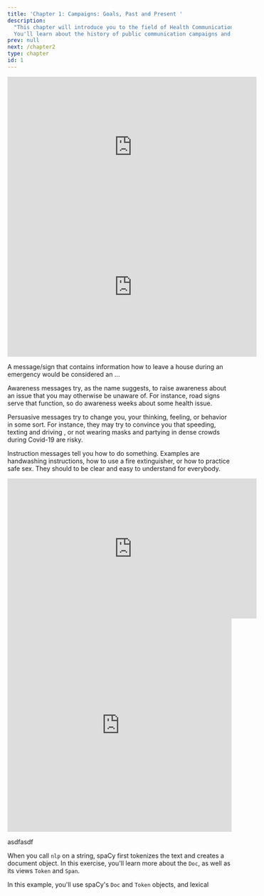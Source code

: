```yaml
---
title: 'Chapter 1: Campaigns: Goals, Past and Present '
description:
  "This chapter will introduce you to the field of Health Communication.
  You'll learn about the history of public communication campaigns and about successes and failures. We will discuss the role of campaign strategy, theory, and research for creating a campaign that has maximal chances for success. Specifically, we will discuss the role of Formative Research and the major branches of Formative Research Methods."
prev: null
next: /chapter2
type: chapter
id: 1
---
```


<exercise id="1" title="Health Communication: Definition and Introduction" type="video">

<iframe width="560" height="315" align="center" src="https://youtu.be/_8ELr6jyrS4" frameborder="0" allow="accelerometer; autoplay; encrypted-media; gyroscope; picture-in-picture" allowfullscreen></iframe>

<iframe width="560" height="315" align="center" src="https://www.youtube.com/embed/_8ELr6jyrS4" frameborder="0" allow="accelerometer; autoplay; encrypted-media; gyroscope; picture-in-picture" allowfullscreen></iframe>

A message/sign that contains information how to leave a house during an emergency would be considered an ...  

<choice>
<opt text="Awareness message.">

Awareness messages try, as the name suggests, to raise awareness about an issue that you may otherwise be unaware of. For instance, road signs serve that function, so do awareness weeks about some health issue.

</opt>
<opt text="Persuasive message.">

Persuasive messages try to change you, your thinking, feeling, or behavior in some sort. For instance, they may try to convince you that speeding,  texting and driving , or  not wearing masks and partying in dense crowds during Covid-19 are risky.

</opt>
<opt correct="true" text="Instruction message.">

Instruction messages tell you how to do something. Examples are handwashing instructions, how to use a fire extinguisher, or how to practice safe sex. They should to be clear and easy to understand for everybody. 

</opt>

</choice>

</exercise>


<exercise id="2" title="History and Current Role" type="video">

<iframe width="560" height="315" align="center" src="https://www.youtube.com/embed/DbFxSvyznDM" frameborder="0" allow="accelerometer; autoplay; encrypted-media; gyroscope; picture-in-picture" allowfullscreen></iframe>

<iframe width="640px" height= "480px" src= "https://forms.office.com/Pages/ResponsePage.aspx?id=MHEXIi9k2UGSEXQjetVofeIAkhPbgVVIiiAR_AGnqN5UQ1VKTlhFVVlUQVBKRUtBRVhZVTY4UUE2OC4u&embed=true" frameborder= "0" marginwidth= "0" marginheight= "0" style= "border: none; max-width:100%; max-height:100vh" allowfullscreen webkitallowfullscreen mozallowfullscreen msallowfullscreen> </iframe>

</exercise>

<exercise id="3" title="Major theoretical camps, types of Health Campaigns, and key goals">

asdfasdf


</exercise>

<exercise id="4" title="How strategy, theory and research are seeds for success">

When you call `nlp` on a string, spaCy first tokenizes the text and creates a
document object. In this exercise, you'll learn more about the `Doc`, as well as
its views `Token` and `Span`.


</exercise>

<exercise id="5" title="Formative research: Overview">

In this example, you'll use spaCy's `Doc` and `Token` objects, and lexical


</exercise>
